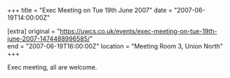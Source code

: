+++
title = "Exec Meeting on Tue 19th June 2007"
date = "2007-06-19T14:00:00Z"

[extra]
original = "https://uwcs.co.uk/events/exec-meeting-on-tue-19th-june-2007-1474488996585/"    
end = "2007-06-19T16:00:00Z"
location = "Meeting Room 3, Union North"
+++

Exec meeting, all are welcome.

